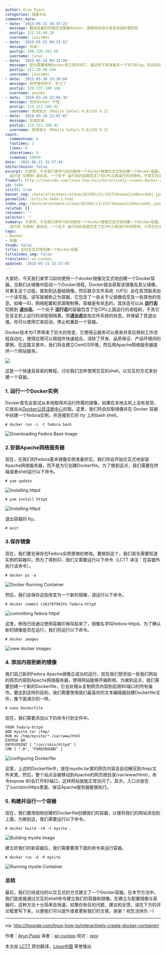 ```yaml
---
author: Arun Pyasi
categories: 容器与云
comments_data:
- date: '2015-05-21 16:47:25'
  message: 翻译这篇的时候还没接触docker，换做现在估计语言会组织更好些
  postip: 222.20.48.20
  username: LouisWei
- date: '2015-05-22 09:23:52'
  message: 加油！
  postip: 106.120.101.58
  username: linux
- date: '2015-05-24 09:32:04'
  message: 因为需要接触Docker有三周时间了，最近闲下来准备写一下学习blog，欢迎访问cuckoo.daoapp.io
  postip: 222.20.48.246
  username: LouisWei
- date: '2015-05-30 16:30:04'
  message: 好厉害的样子，学习了
  postip: 120.237.100.186
  username: yeyoke
- date: '2016-03-18 22:06:36'
  message: 玩玩docker 不错
  postip: 114.111.166.42
  username: 夜域诡士 [Mobile Safari 9.0|iOS 9.2]
- date: '2016-03-18 22:07:07'
  message: 加油加油
  postip: 114.111.166.42
  username: 夜域诡士 [Mobile Safari 9.0|iOS 9.2]
count:
  commentnum: 6
  favtimes: 3
  likes: 0
  sharetimes: 0
  viewnum: 20959
date: '2015-05-21 15:57:45'
editorchoice: false
excerpt: 大家好，今天我们来学习如何使用一个docker镜像交互式地创建一个Docker容器。当我们从镜像中启动一个Docker进程，Docker就会获取该镜像及其父镜像，并重复这个过程，直到到达基础镜像。然后联合文件系统（UFS）会在其顶层添加一个读写层。读写层被称之为容器，它包含了一些关于父镜像信息及一些其他的信息，如唯一ID，网络配置和资源限制等。容器是有状态的，其状态可以从
  运行态 切换到 退出态。一个处于 运行态的容器包含了在CPU上面运行的进程树，于其它在该主机上运行的进程相隔离，而退出态是指文件系统的状态，并保留了其退出值。你
fromurl: http://linoxide.com/linux-how-to/interactively-create-docker-container/
id: 5484
islctt: true
banner_img: /data/attachment/album/201505/21/155734nowa22j60evvab0j.jpeg
permalink: /article-5484-1.html
index_img: /data/attachment/album/201505/21/155734nowa22j60evvab0j.jpeg.thumb.jpg
related: []
reviewer: ''
selector: ''
summary: 大家好，今天我们来学习如何使用一个docker镜像交互式地创建一个Docker容器。当我们从镜像中启动一个Docker进程，Docker就会获取该镜像及其父镜像，并重复这个过程，直到到达基础镜像。然后联合文件系统（UFS）会在其顶层添加一个读写层。读写层被称之为容器，它包含了一些关于父镜像信息及一些其他的信息，如唯一ID，网络配置和资源限制等。容器是有状态的，其状态可以从
  运行态 切换到 退出态。一个处于 运行态的容器包含了在CPU上面运行的进程树，于其它在该主机上运行的进程相隔离，而退出态是指文件系统的状态，并保留了其退出值。你
tags:
- Docker
- 容器
thumb: false
title: 如何交互式地创建一个Docker容器
titleindex_img: false
translator: wi-cuckoo
updated: '2015-05-21 15:57:45'
---
```


大家好，今天我们来学习如何使用一个docker镜像交互式地创建一个Docker容器。当我们从镜像中启动一个Docker进程，Docker就会获取该镜像及其父镜像，并重复这个过程，直到到达基础镜像。然后联合文件系统（UFS）会在其顶层添加一个读写层。读写层被称之为容器，它包含了一些关于父镜像信息及一些其他的信息，如唯一ID，网络配置和资源限制等。容器是有状态的，其状态可以从 **运行态** 切换到 **退出态**。一个处于 **运行态**的容器包含了在CPU上面运行的进程树，于其它在该主机上运行的进程相隔离，而**退出态**是指文件系统的状态，并保留了其退出值。你可以使用它来启动，停止和重启一个容器。


Docker技术为IT界带来了巨大的改变，它使得云服务可以用来共享应用和工作流程自动化，使得应用可以用组件快速组合，消除了开发、品质保证、产品环境间的摩擦。在这篇文章中，我们将会建立CentOS环境，然后用Apache网络服务器提供一个网站服务。


![](/data/attachment/album/201505/21/155734nowa22j60evvab0j.jpeg)


这是一个快速且容易的教程，讨论我们怎样使用交互的shell，以交互的方式来创建一个容器。


### 1. 运行一个Docker实例


Docker首先会尝试从本地取得并运行所需的镜像，如果在本地主机上没有发现，它就会从[Docker公共注册中心](https://registry.hub.docker.com/)拉取。这里，我们将会拉取镜像并在 Docker 容器中创建一个fedora实例，并连接到它的 tty 上的bash shell。



```
# docker run -i -t fedora bash

```

![Downloading Fedora Base Image](/data/attachment/album/201505/21/155748cd6wkfknvk5xphsk.png)


### 2.安装Apache网络服务器


现在，在我们的Fedora基本镜像实例准备好后，我们将会开始交互式地安装Apache网络服务器，而不是为它创建Dockerfile。为了做到这点，我们需要在终端或者shell运行以下命令。



```
# yum update

```

![Installing httpd](/data/attachment/album/201505/21/155749y41zlre1meysa7f4.png)



```
# yum install httpd

```

![Installing httpd](/data/attachment/album/201505/21/155749y41zlre1meysa7f4.png)


退出容器的 tty。



```
# exit

```

### 3.保存镜像


现在，我们要去保存在Fedora实例里做的修改。要做到这个，我们首先需要知道实例的容器ID。而为了得到ID，我们又需要运行以下命令（LCTT 译注：在容器外执行该命令）。



```
# docker ps -a

```

![Docker Running Container](/data/attachment/album/201505/21/155750t2lofzildfwuijnz.png)


然后，我们会保存这些改变为一个新的镜像，请运行以下命令。



```
# docker commit c16378f943fe fedora-httpd

```

![committing fedora httpd](/data/attachment/album/201505/21/155750uu5e808zs5dudu5u.png)


这里，修改已经通过使用容器ID保存起来了，镜像名字叫fedora-httpd。为了确认新的镜像是否在运行，我们将运行以下命令。



```
# docker images

```

![view docker images](/data/attachment/album/201505/21/155750rnkz3mk83kfvkghb.png)


### 4. 添加内容到新的镜像


我们自己新的Fedora Apache镜像正成功的运行，现在我们想添加一些我们网站的网页内容到Apache网络服务器，使得网站能够开箱即用。为做到这点，我们需要创建一个新的Dockerfile，它会处理从复制网页内容到启用80端口的所有操作。要达到这样的目的，我们需要使用我们最喜欢的文本编辑器创建Dockerfile文件，像下面演示的一样。



```
# nano Dockerfile

```

现在，我们需要添加以下的命令行到文件中。



```
FROM fedora-httpd
ADD mysite.tar /tmp/
RUN mv /tmp/mysite/* /var/www/html
EXPOSE 80
ENTRYPOINT [ "/usr/sbin/httpd" ]
CMD [ "-D", "FOREGROUND" ]

```

![configuring Dockerfile](/data/attachment/album/201505/21/155751t8p3mx22gnmddx77.png)


这里，上述的Dockerfile中，放在mysite.tar里的网页内容会自动解压到/tmp/文件夹里。然后，整个站点会被移动到Apache的网页根目录/var/www/html/，命令expose 80会打开80端口，这样网站就能正常访问了。其次，入口点放在了/usr/sbin/https里面，保证Apache服务器能够执行。


### 5. 构建并运行一个容器


现在，我们要用刚刚创建的Dockerfile创建我们的容器，以便将我们的网站添加到上面。为做到这，我们需要运行以下命令。



```
# docker build -rm -t mysite .

```

![Building mysite Image](/data/attachment/album/201505/21/155751kr3qjrpejjkepqpz.png)


建立好我们的新容器后，我们需要要用下面的命令来运行容器。



```
# docker run -d -P mysite

```

![Running mysite Container](/data/attachment/album/201505/21/155752bcfkumrecu9zu9zc.png)


### 总结


最后，我们已经成功的以交互式的方式建立了一个Docker容器。在本节方法中，我们是直接通过交互的shell命令建立我们的容器和镜像。在建立与配置镜像与容器时，这种方法十分简单且快速。如果你有任何问题，建议和反馈，请在下方的评论框里写下来，以便我们可以提升或者更新我们的文章。谢谢！祝生活快乐 :-)




---


via: <http://linoxide.com/linux-how-to/interactively-create-docker-container/>


作者：[Arun Pyasi](http://linoxide.com/author/arunp/) 译者：[wi-cuckoo](https://github.com/wi-cuckoo) 校对：[wxy](https://github.com/wxy)


本文由 [LCTT](https://github.com/LCTT/TranslateProject) 原创翻译，[Linux中国](http://linux.cn/) 荣誉推出